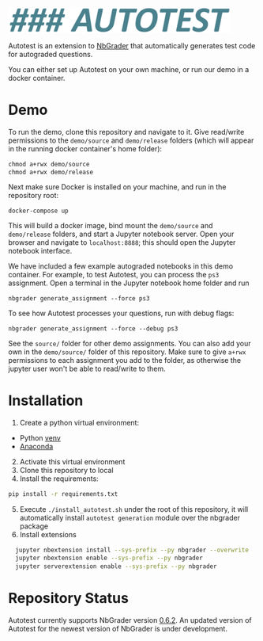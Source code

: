 <img src="docs/autotest.png" width="450"/> 

Autotest is an extension to [NbGrader](https://github.com/jupyter/nbgrader) that 
automatically generates test code for autograded questions.

You can either set up Autotest on your own machine, or run our demo 
in a docker container.

# Demo
To run the demo, clone this repository and navigate to it.
Give read/write permissions to the `demo/source` and `demo/release` folders
(which will appear in the running docker container's home folder):
```
chmod a+rwx demo/source
chmod a+rwx demo/release
```

Next make sure Docker is installed on your machine, and run in the repository root:
```
docker-compose up
```
This will build a docker image, bind mount the `demo/source` and `demo/release` folders,
and start a Jupyter notebook server. Open your browser and navigate to `localhost:8888`; 
this should open the Jupyter notebook interface.

We have included a few example autograded notebooks in this demo container.
For example, to test Autotest, you can process the `ps3` assignment.
Open a terminal in the Jupyter notebook home folder and run
```
nbgrader generate_assignment --force ps3
```
To see how Autotest processes your questions, run with debug flags:
```
nbgrader generate_assignment --force --debug ps3
```
See the `source/` folder for other demo assignments. You can also add your own in the `demo/source/` folder 
of this repository. Make sure to give `a+rwx` permissions to each assignment you add to the folder, 
as otherwise the jupyter user won't be able to read/write to them.

# Installation
1. Create a python virtual environment:
  * Python [venv](https://docs.python.org/3/tutorial/venv.html)
  * [Anaconda](https://www.anaconda.com/)
2. Activate this virtual environment
3. Clone this repository to local
4. Install the requirements:
  ```bash
  pip install -r requirements.txt 
  ```
5. Execute `./install_autotest.sh` under the root of this repository, it will automatically install `autotest generation` module over the nbgrader package
6. Install extensions
  ```bash
    jupyter nbextension install --sys-prefix --py nbgrader --overwrite
    jupyter nbextension enable --sys-prefix --py nbgrader
    jupyter serverextension enable --sys-prefix --py nbgrader
  ```

# Repository Status
Autotest currently supports NbGrader version [0.6.2](https://pypi.org/project/nbgrader/).
An updated version of Autotest for the newest version of NbGrader is under development.

